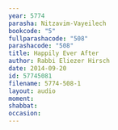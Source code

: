 ```yaml
---
year: 5774
parasha: Nitzavim-Vayeilech
bookcode: "5"
fullparashacode: "508"
parashacode: "508"
title: Happily Ever After
author: Rabbi Eliezer Hirsch
date: 2014-09-20
id: 57745081
filename: 5774-508-1
layout: audio
moment: 
shabbat: 
occasion: 
---
```

